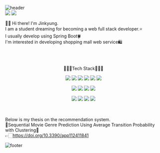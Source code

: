 ![header](https://capsule-render.vercel.app/api?type=waving&color=50:FFBDD5,50:FFD5D5&height=230&text=Hi!%20I'm%20Jinkyung&animation=twinkling&fontColor=ffffff&section=header)
<br>
<img src="https://img.shields.io/badge/lxs987@naver.com-03c75a?style=flat-square&logo=Naver&logoColor=white"/>
<img src="https://img.shields.io/badge/lxsz987@gmail.com-ea4335?style=flat-square&logo=Gmail&logoColor=white"/>
<br>

👋🏻 Hi there! I'm Jinkyung.<br>
I am a student dreaming for becoming a web full stack developer.⭐<br>
I usually develop using Spring Boot🍀<br>
I'm interested in developing shopping mall web service🛍️<br><br>


<br>
<p align="center">
👩🏻‍💻Tech Stack👩🏻‍💻<br>
</p>
<p align="center">
<img src="https://img.shields.io/badge/Java-007396?style=flat-square&logo=Java&logoColor=white"/></a>
<img src="https://img.shields.io/badge/JavaScript-f7df1e?style=flat-square&logo=JavaScript&logoColor=white"/></a>
<img src="https://img.shields.io/badge/HTML5-e34f26?style=flat-square&logo=HTML5&logoColor=white"/></a>
<img src="https://img.shields.io/badge/CSS3-1572b6?style=flat-square&logo=CSS3&logoColor=white"/></a>
<img src="https://img.shields.io/badge/Spring-6DB33F?style=flat-square&logo=Spring&logoColor=white"/></a>
<img src="https://img.shields.io/badge/SpringBoot-6DB33F?style=flat-square&logo=SpringBoot&logoColor=white"/> 
</p>
<p align="center">
<img src="https://img.shields.io/badge/Python-3776ab?style=flat-square&logo=Python&logoColor=white"/></a>
<img src="https://img.shields.io/badge/Oracle-f80000?style=flat-square&logo=Oracle&logoColor=white"/></a>
<img src="https://img.shields.io/badge/MySQL-4479a1?style=flat-square&logo=MySQL&logoColor=white"/></a>
<img src="https://img.shields.io/badge/Apache Tomcat-f8dc75?style=flat-square&logo=Apache Tomcat&logoColor=white"/>
</p>
<p align="center">
<img src="https://img.shields.io/badge/Eclipse IDE-2c2255?style=flat-square&logo=Eclipse IDE&logoColor=white"/></a>
<img src="https://img.shields.io/badge/Spyder IDE-ff0000?style=flat-square&logo=Spyder IDE&logoColor=white"/></a>
<img src="https://img.shields.io/badge/Jupyter-f37626?style=flat-square&logo=Jupyter&logoColor=white"/></a>
<img src="https://img.shields.io/badge/Google Colab-f9ab00?style=flat-square&logo=Google Colab&logoColor=white"/></a>
</p>

<br><br>
Below is my thesis on the recommendation system.<br>
📖Sequential Movie Genre Prediction Using Average Transition Probability with Clustering📖<br>
👉🏻https://doi.org/10.3390/app112411841 <br>

![footer](https://capsule-render.vercel.app/api?type=waving&color=50:FFBDD5,50:FFD5D5&height=100&section=footer)

